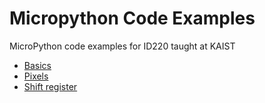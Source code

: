 # Micropython Code Examples

MicroPython code examples for ID220 taught at KAIST

- [Basics](basics.md)
- [Pixels](pixels.md)
- [Shift register](shift-register.md)
